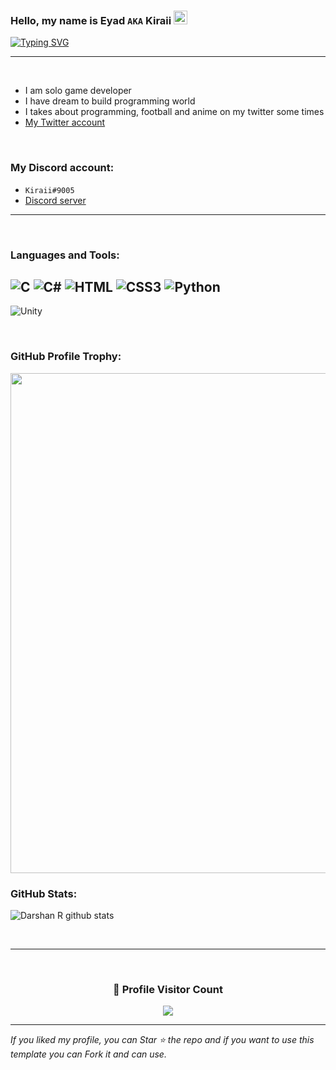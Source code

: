 ### Hello, my name is Eyad `AKA` Kiraii <img src="https://github.com/darshanr27/darshanr27/blob/master/Assets/Hi.gif" width="22px">

[![Typing SVG](https://readme-typing-svg.herokuapp.com?font=VT323&color=%235DD090&size=30&duration=3000&center=true&lines=Drink+Water+%E2%9C%A8;Welcome+to+GitHub+of+Kiraii;Check+out+dev.kiraiii.repl.co)](https://dev.kiraiii.repl.co)

---

<br />

- I am solo game developer
- I have dream to build programming world
- I takes about programming, football and anime on my twitter some times
- [My Twitter account](https://twitter.com/iKiraii)

<br />

### My Discord account:
- `Kiraii#9005`
- [Discord server](https://discord.gg/AbFdsj7Se7)
---

<br />

<h3 align="left">Languages and Tools:</h3>

![C](https://img.shields.io/badge/c-%2300599C.svg?style=for-the-badge&logo=c&logoColor=white) ![C#](https://img.shields.io/badge/c%23-%23239120.svg?style=for-the-badge&logo=c-sharp&logoColor=white) ![HTML](https://img.shields.io/badge/HTML5-E34F26?style=for-the-badge&logo=html5&logoColor=white) ![CSS3](https://img.shields.io/badge/css3-%231572B6.svg?style=for-the-badge&logo=css3&logoColor=white) ![Python](https://img.shields.io/badge/python-3670A0?style=for-the-badge&logo=python&logoColor=ffdd54)
---
![Unity](https://img.shields.io/badge/unity-%23000000.svg?style=for-the-badge&logo=unity&logoColor=white)


<br />


<!-- Profile Trophy -->
### GitHub Profile Trophy:
<a href="https://github.com/ryo-ma/github-profile-trophy">
<img width=800 src="https://github-profile-trophy.vercel.app/?username=ryo-ma&column=8&theme=darkhub&no-frame=true&no-bg=true"/>
</a>


<!--   Stats -->
### GitHub Stats:
![Darshan R github stats](https://github-readme-stats.vercel.app/api?username=iKiraii&theme=nord&show_icons=true&count_private=true)
  

 <br> 
 
 <hr>
 
 <br>
  
<div align=center>
  <h3><b>📍 Profile Visitor Count</b></h3>
</div>
    
<p align="center" >   
  <img src="https://profile-counter.glitch.me/iKiraii/count.svg" />  
</p>
   
---
  *If you liked my profile, you can Star ⭐ the repo and if you want to use this template you can Fork it and can use.*
